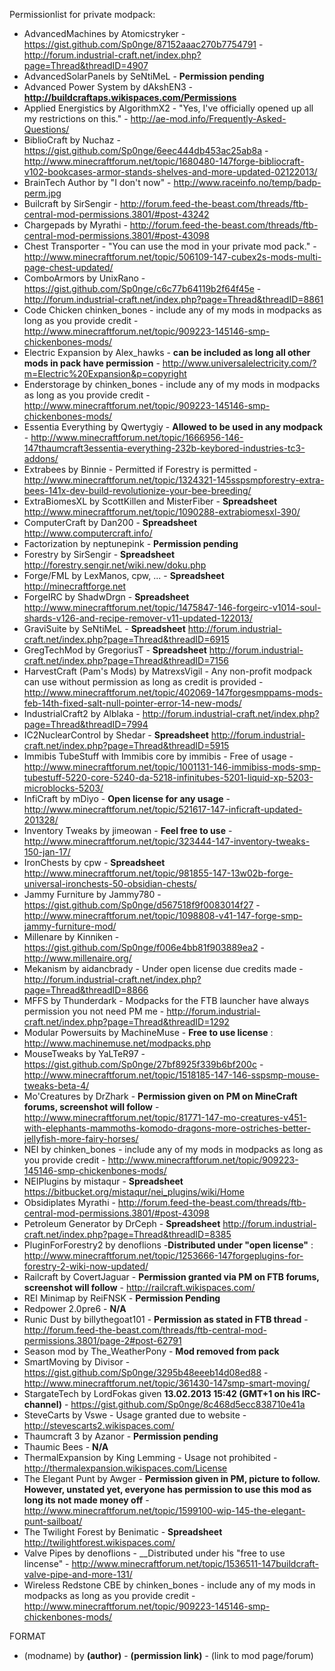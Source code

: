 Permissionlist for private modpack:
* AdvancedMachines by Atomicstryker - https://gist.github.com/Sp0nge/87152aaac270b7754791 - http://forum.industrial-craft.net/index.php?page=Thread&threadID=4907
* AdvancedSolarPanels by SeNtiMeL - __Permission pending__
* Advanced Power System by dAkshEN3 - __http://buildcraftaps.wikispaces.com/Permissions__
* Applied Energistics by AlgorithmX2 - "Yes, I've officially opened up all my restrictions on this." - http://ae-mod.info/Frequently-Asked-Questions/
* BiblioCraft by Nuchaz - https://gist.github.com/Sp0nge/6eec444db453ac25ab8a - http://www.minecraftforum.net/topic/1680480-147forge-bibliocraft-v102-bookcases-armor-stands-shelves-and-more-updated-02122013/
* BrainTech Author by "I don't now" - http://www.raceinfo.no/temp/badp-perm.jpg
* Builcraft by SirSengir - http://forum.feed-the-beast.com/threads/ftb-central-mod-permissions.3801/#post-43242
* Chargepads by Myrathi - http://forum.feed-the-beast.com/threads/ftb-central-mod-permissions.3801/#post-43098
* Chest Transporter - "You can use the mod in your private mod pack." - http://www.minecraftforum.net/topic/506109-147-cubex2s-mods-multi-page-chest-updated/
* ComboArmors by UnixRano - https://gist.github.com/Sp0nge/c6c77b64119b2f64f45e - http://forum.industrial-craft.net/index.php?page=Thread&threadID=8861
* Code Chicken chinken_bones - include any of my mods in modpacks as long as you provide credit - http://www.minecraftforum.net/topic/909223-145146-smp-chickenbones-mods/
* Electric Expansion by Alex_hawks - __can be included as long all other mods in pack have permission__ - http://www.universalelectricity.com/?m=Electric%20Expansion&p=copyright
* Enderstorage by chinken_bones - include any of my mods in modpacks as long as you provide credit - http://www.minecraftforum.net/topic/909223-145146-smp-chickenbones-mods/
* Essentia Everything by Qwertygiy - __Allowed to be used in any modpack__ - http://www.minecraftforum.net/topic/1666956-146-147thaumcraft3essentia-everything-232b-keybored-industries-tc3-addons/
* Extrabees by Binnie - Permitted if Forestry is permitted - http://www.minecraftforum.net/topic/1324321-145sspsmpforestry-extra-bees-141x-dev-build-revolutionize-your-bee-breeding/
* ExtraBiomesXL by ScottKillen and MisterFiber  - __Spreadsheet__ http://www.minecraftforum.net/topic/1090288-extrabiomesxl-390/
* ComputerCraft by Dan200	- __Spreadsheet__ http://www.computercraft.info/
* Factorization by neptunepink - __Permission pending__
* Forestry by	SirSengir	- __Spreadsheet__ http://forestry.sengir.net/wiki.new/doku.php
* Forge/FML by LexManos, cpw, ...	- __Spreadsheet__ http://minecraftforge.net
* ForgeIRC by ShadwDrgn	- __Spreadsheet__ http://www.minecraftforum.net/topic/1475847-146-forgeirc-v1014-soul-shards-v126-and-recipe-remover-v11-updated-122013/
* GraviSuite by SeNtiMeL	- __Spreadsheet__ http://forum.industrial-craft.net/index.php?page=Thread&threadID=6915
* GregTechMod by GregoriusT	- __Spreadsheet__ http://forum.industrial-craft.net/index.php?page=Thread&threadID=7156
* HarvestCraft (Pam's Mods) by MatrexsVigil - Any non-profit modpack can use without permission as long as credit is provided - http://www.minecraftforum.net/topic/402069-147forgesmppams-mods-feb-14th-fixed-salt-null-pointer-error-14-new-mods/
* IndustrialCraft2 by Alblaka - http://forum.industrial-craft.net/index.php?page=Thread&threadID=7994
* IC2NuclearControl by Shedar  - __Spreadsheet__ http://forum.industrial-craft.net/index.php?page=Thread&threadID=5915
* Immibis TubeStuff with Immibis core by immibis - Free of usage - http://www.minecraftforum.net/topic/1001131-146-immibiss-mods-smp-tubestuff-5220-core-5240-da-5218-infinitubes-5201-liquid-xp-5203-microblocks-5203/
* InfiCraft by mDiyo - __Open license for any usage__ - http://www.minecraftforum.net/topic/521617-147-inficraft-updated-201328/
* Inventory Tweaks by jimeowan - __Feel free to use__ - http://www.minecraftforum.net/topic/323444-147-inventory-tweaks-150-jan-17/
* IronChests by cpw	- __Spreadsheet__ http://www.minecraftforum.net/topic/981855-147-13w02b-forge-universal-ironchests-50-obsidian-chests/
* Jammy Furniture by Jammy780 - https://gist.github.com/Sp0nge/d567518f9f0083014f27 - http://www.minecraftforum.net/topic/1098808-v41-147-forge-smp-jammy-furniture-mod/
* Millenare by Kinniken - https://gist.github.com/Sp0nge/f006e4bb81f903889ea2 - http://www.millenaire.org/
* Mekanism by aidancbrady - Under open license due credits made - http://forum.industrial-craft.net/index.php?page=Thread&threadID=8866
* MFFS by Thunderdark - Modpacks for the FTB launcher have always permission you not need PM me - http://forum.industrial-craft.net/index.php?page=Thread&threadID=1292
* Modular Powersuits by MachineMuse - __Free to use license__ : http://www.machinemuse.net/modpacks.php
* MouseTweaks by YaLTeR97 - https://gist.github.com/Sp0nge/27bf8925f339b6bf200c - http://www.minecraftforum.net/topic/1518185-147-146-sspsmp-mouse-tweaks-beta-4/
* Mo'Creatures by DrZhark - __Permission given on PM on MineCraft forums, screenshot will follow__ - http://www.minecraftforum.net/topic/81771-147-mo-creatures-v451-with-elephants-mammoths-komodo-dragons-more-ostriches-better-jellyfish-more-fairy-horses/
* NEI by chinken_bones - include any of my mods in modpacks as long as you provide credit - http://www.minecraftforum.net/topic/909223-145146-smp-chickenbones-mods/
* NEIPlugins by mistaqur	- __Spreadsheet__ https://bitbucket.org/mistaqur/nei_plugins/wiki/Home
* Obsidiplates Myrathi - http://forum.feed-the-beast.com/threads/ftb-central-mod-permissions.3801/#post-43098
* Petroleum Generator by DrCeph  - __Spreadsheet__ http://forum.industrial-craft.net/index.php?page=Thread&threadID=8385
* PluginForForestry2 by denoflions -__Distributed under "open license"__ : http://www.minecraftforum.net/topic/1253666-147forgeplugins-for-forestry-2-wiki-now-updated/
* Railcraft by CovertJaguar	- __Permission granted via PM on FTB forums, screenshot will follow__ - http://railcraft.wikispaces.com/
* REI Minimap by ReiFNSK - __Permission Pending__
* Redpower 2.0pre6 - __N/A__
* Runic Dust by billythegoat101 - __Permission as stated in FTB thread__ - http://forum.feed-the-beast.com/threads/ftb-central-mod-permissions.3801/page-2#post-62791
* Season mod by The_WeatherPony - __Mod removed from pack__
* SmartMoving by Divisor - https://gist.github.com/Sp0nge/3295b48eeeb14d08ed88 - http://www.minecraftforum.net/topic/361430-147smp-smart-moving/
* StargateTech by LordFokas given __13.02.2013 15:42 (GMT+1 on his IRC-channel)__ - https://gist.github.com/Sp0nge/8c468d5ecc838710e41a
* SteveCarts by Vswe - Usage granted due to website - http://stevescarts2.wikispaces.com/
* Thaumcraft 3 by Azanor	- __Permission pending__
* Thaumic Bees - __N/A__
* ThermalExpansion by King Lemming - Usage not prohibited - http://thermalexpansion.wikispaces.com/License
* The Elegant Punt by Awger - __Permission given in PM, picture to follow. However, unstated yet, everyone has permission to use this mod as long its not made money off__ - http://www.minecraftforum.net/topic/1599100-wip-145-the-elegant-punt-sailboat/
* The Twilight Forest by Benimatic	- __Spreadsheet__ http://twilightforest.wikispaces.com/
* Valve Pipes by denoflions - __Distributed under his "free to use lincense" - http://www.minecraftforum.net/topic/1536511-147buildcraft-valve-pipe-and-more-131/
* Wireless Redstone CBE by chinken_bones - include any of my mods in modpacks as long as you provide credit - http://www.minecraftforum.net/topic/909223-145146-smp-chickenbones-mods/

FORMAT
* (modname) by __(author)__ - __(permission link)__ - (link to mod page/forum)
